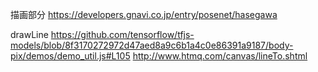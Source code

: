 描画部分
https://developers.gnavi.co.jp/entry/posenet/hasegawa

drawLine
https://github.com/tensorflow/tfjs-models/blob/8f3170272972d47aed8a9c6b1a4c0e86391a9187/body-pix/demos/demo_util.js#L105
http://www.htmq.com/canvas/lineTo.shtml